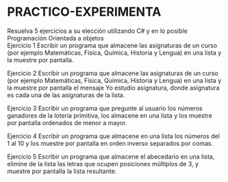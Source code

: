 # PRACTICO-EXPERIMENTA
Resuelva 5 ejercicios a su elección utilizando C# y en lo posible Programación Orientada a objetos    
Ejercicio 1 
Escribir un programa que almacene las asignaturas de un curso (por ejemplo Matemáticas, Física, Química, Historia y Lengua) en una lista y la muestre por pantalla.   

Ejercicio 2
Escribir un programa que almacene las asignaturas de un curso (por ejemplo Matemáticas, Física, Química, Historia y Lengua) en una lista y la muestre por pantalla el mensaje Yo estudio asignatura, donde asignatura es cada una de las asignaturas de la lista.                                                         

Ejercicio 3 
Escribir un programa que pregunte al usuario los números ganadores de la lotería primitiva, los almacene en una lista y los muestre por pantalla ordenados de menor a mayor.                                          

Ejercicio 4 
Escribir un programa que almacene en una lista los números del 1 al 10 y los muestre por pantalla en orden inverso separados por comas.                                                                                                                               

Ejercicio 5 
Escribir un programa que almacene el abecedario en una lista, elimine de la lista las letras que ocupen posiciones múltiplos de 3, y muestre por pantalla la lista resultante.